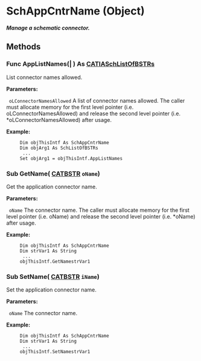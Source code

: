 # SchAppCntrName (Object)

**_Manage a schematic connector._**

## Methods

### Func **AppListNames**(| ) As [CATIASchListOfBSTRs](../CATSchPlatformInterfaces/interface_SchListOfBSTRs_37788.md)

   List connector names allowed.

**Parameters:**

` oLConnectorNamesAllowed`      A list of connector names allowed. The caller must allocate memory for the first level pointer (i.e. oLConnectorNamesAllowed) and release the second level pointer (i.e. *oLConnectorNamesAllowed) after usage.

**Example:**

```VBScript
     Dim objThisIntf As SchAppCntrName
     Dim objArg1 As SchListOfBSTRs
      ...
     Set objArg1 = objThisIntf.AppListNames

```

### Sub **GetName**( [CATBSTR](../System/typedef_CATBSTR_8129.md)  `oName`)

   Get the application connector name.

**Parameters:**

` oName`      The connector name. The caller must allocate memory for the first level pointer (i.e. oName) and release the second level pointer (i.e. *oName) after usage.

**Example:**

```VBScript
     Dim objThisIntf As SchAppCntrName
     Dim strVar1 As String
      ...
     objThisIntf.GetNamestrVar1

```

### Sub **SetName**( [CATBSTR](../System/typedef_CATBSTR_8129.md)  `iName`)

   Set the application connector name.

**Parameters:**

` oName`      The connector name.

**Example:**

```VBScript
     Dim objThisIntf As SchAppCntrName
     Dim strVar1 As String
      ...
     objThisIntf.SetNamestrVar1

```